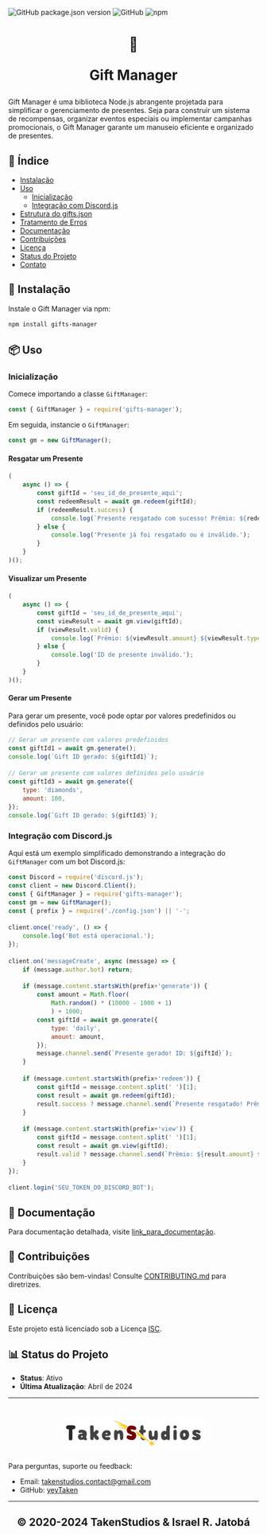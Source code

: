 ![GitHub package.json version](https://img.shields.io/github/package-json/v/yeyTaken/gift-manager)
![GitHub](https://img.shields.io/github/license/yeyTaken/gift-manager)
![npm](https://img.shields.io/npm/v/gifts-manager) 

 <h1 align="center">
🎁

Gift Manager
 </h1>
 
Gift Manager é uma biblioteca Node.js abrangente projetada para simplificar o gerenciamento de presentes. Seja para construir um sistema de recompensas, organizar eventos especiais ou implementar campanhas promocionais, o Gift Manager garante um manuseio eficiente e organizado de presentes.

## 📑 Índice

- [Instalação](#instalação)
- [Uso](#uso)
  - [Inicialização](#inicialização)
  - [Integração com Discord.js](#integração-com-discordjs)
- [Estrutura do gifts.json](#estrutura-do-giftsjson)
- [Tratamento de Erros](#tratamento-de-erros)
- [Documentação](#documentação)
- [Contribuições](#contribuições)
- [Licença](#licença)
- [Status do Projeto](#status-do-projeto)
- [Contato](#contato)

## 🚀 Instalação <a name="instalação"></a>

Instale o Gift Manager via npm:

```bash
npm install gifts-manager
```

## 📦 Uso <a name="uso"></a>

### Inicialização <a name="inicialização"></a>

Comece importando a classe `GiftManager`:

```javascript
const { GiftManager } = require('gifts-manager');
```

Em seguida, instancie o `GiftManager`:

```javascript
const gm = new GiftManager();
```

#### Resgatar um Presente

```javascript
(
    async () => {
        const giftId = 'seu_id_de_presente_aqui';
        const redeemResult = await gm.redeem(giftId);
        if (redeemResult.success) {
            console.log(`Presente resgatado com sucesso! Prêmio: ${redeemResult.amount} ${redeemResult.type}`);
        } else {
            console.log('Presente já foi resgatado ou é inválido.');
        }
    }
)();
```

#### Visualizar um Presente

```javascript
(
    async () => {
        const giftId = 'seu_id_de_presente_aqui';
        const viewResult = await gm.view(giftId);
        if (viewResult.valid) {
            console.log(`Prêmio: ${viewResult.amount} ${viewResult.type}`);
        } else {
            console.log('ID de presente inválido.');
        }
    }
)();
```

#### Gerar um Presente <a name="gerar-presente"></a>

Para gerar um presente, você pode optar por valores predefinidos ou definidos pelo usuário:

```javascript
// Gerar um presente com valores predefinidos
const giftId1 = await gm.generate();
console.log(`Gift ID gerado: ${giftId1}`);

// Gerar um presente com valores definidos pelo usuário
const giftId3 = await gm.generate({
    type: 'diamonds',
    amount: 100,
});
console.log(`Gift ID gerado: ${giftId3}`); 
```

### Integração com Discord.js <a name="integração-com-discordjs"></a>

Aqui está um exemplo simplificado demonstrando a integração do `GiftManager` com um bot Discord.js:

```javascript
const Discord = require('discord.js');
const client = new Discord.Client();
const { GiftManager } = require('gifts-manager');
const gm = new GiftManager();
const { prefix } = require('./config.json') || '-';

client.once('ready', () => {
    console.log('Bot está operacional.');
});

client.on('messageCreate', async (message) => {
    if (message.author.bot) return;

    if (message.content.startsWith(prefix+'generate')) {
        const amount = Math.floor(
            Math.random() * (10000 - 1000 + 1)
            ) + 1000;
        const giftId = await gm.generate({
            type: 'daily',
            amount: amount,
        });
        message.channel.send(`Presente gerado! ID: ${giftId}`);
    }

    if (message.content.startsWith(prefix+'redeem')) {
        const giftId = message.content.split(' ')[1];
        const result = await gm.redeem(giftId);
        result.success ? message.channel.send(`Presente resgatado! Prêmio: ${result.amount} ${result.type}`) : message.channel.send('Presente já foi resgatado ou é inválido.');
    }

    if (message.content.startsWith(prefix+'view')) {
        const giftId = message.content.split(' ')[1];
        const result = await gm.view(giftId);
        result.valid ? message.channel.send(`Prêmio: ${result.amount} ${result.type}`) : message.channel.send('ID de presente inválido.');
    }
});

client.login('SEU_TOKEN_DO_DISCORD_BOT');
```

## 📜 Documentação <a name="documentação"></a>

Para documentação detalhada, visite [link_para_documentação](#).

## 🤝 Contribuições <a name="contribuições"></a>

Contribuições são bem-vindas! Consulte [CONTRIBUTING.md](CONTRIBUTING.md) para diretrizes.

## 📝 Licença <a name="licença"></a>

Este projeto está licenciado sob a Licença [ISC](LICENSE).

## 📊 Status do Projeto <a name="status-do-projeto"></a>

- **Status**: Ativo
- **Última Atualização**: Abril de 2024

---

<h1 align="center">
<img src="./src/assets/img/takenstudios.png" alt="takenstudios" width="290"/>
</h1>

Para perguntas, suporte ou feedback:

- Email: [takenstudios.contact@gmail.com](mailto:takenstudios.contact@gmail.com)
- GitHub: [yeyTaken](https://github.com/yeyTaken)

---
<h2 align="center">
© 2020-2024 TakenStudios & Israel R. Jatobá
 </h2>
